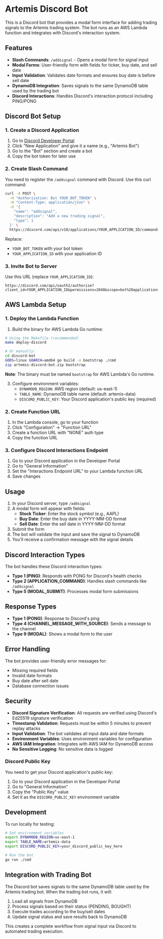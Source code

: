 # Artemis Discord Bot

This is a Discord bot that provides a modal form interface for adding trading signals to the Artemis trading system. The bot runs as an AWS Lambda function and integrates with Discord's interaction system.

## Features

- **Slash Commands**: `/addsignal` - Opens a modal form for signal input
- **Modal Forms**: User-friendly form with fields for ticker, buy date, and sell date
- **Input Validation**: Validates date formats and ensures buy date is before sell date
- **DynamoDB Integration**: Saves signals to the same DynamoDB table used by the trading bot
- **Discord Interactions**: Handles Discord's interaction protocol including PING/PONG

## Discord Bot Setup

### 1. Create a Discord Application

1. Go to [Discord Developer Portal](https://discord.com/developers/applications)
2. Click "New Application" and give it a name (e.g., "Artemis Bot")
3. Go to the "Bot" section and create a bot
4. Copy the bot token for later use

### 2. Create Slash Command

You need to register the `/addsignal` command with Discord. Use this curl command:

```bash
curl -X POST \
  -H "Authorization: Bot YOUR_BOT_TOKEN" \
  -H "Content-Type: application/json" \
  -d '{
    "name": "addsignal",
    "description": "Add a new trading signal",
    "type": 1
  }' \
  https://discord.com/api/v10/applications/YOUR_APPLICATION_ID/commands
```

Replace:
- `YOUR_BOT_TOKEN` with your bot token
- `YOUR_APPLICATION_ID` with your application ID

### 3. Invite Bot to Server

Use this URL (replace `YOUR_APPLICATION_ID`):
```
https://discord.com/api/oauth2/authorize?client_id=YOUR_APPLICATION_ID&permissions=2048&scope=bot%20applications.commands
```

## AWS Lambda Setup

### 1. Deploy the Lambda Function

1. Build the binary for AWS Lambda Go runtime:
```bash
# Using the Makefile (recommended)
make deploy-discord

# Or manually:
cd discord-bot
GOOS=linux GOARCH=amd64 go build -o bootstrap ./cmd
zip artemis-discord-bot.zip bootstrap
```

**Note**: The binary must be named `bootstrap` for AWS Lambda's Go runtime.

3. Configure environment variables:
   - `DYNAMODB_REGION`: AWS region (default: us-east-1)
   - `TABLE_NAME`: DynamoDB table name (default: artemis-data)
   - `DISCORD_PUBLIC_KEY`: Your Discord application's public key (required)

### 2. Create Function URL

1. In the Lambda console, go to your function
2. Click "Configuration" → "Function URL"
3. Create a function URL with "NONE" auth type
4. Copy the function URL

### 3. Configure Discord Interactions Endpoint

1. Go to your Discord application in the Developer Portal
2. Go to "General Information"
3. Set the "Interactions Endpoint URL" to your Lambda function URL
4. Save changes

## Usage

1. In your Discord server, type `/addsignal`
2. A modal form will appear with fields:
   - **Stock Ticker**: Enter the stock symbol (e.g., AAPL)
   - **Buy Date**: Enter the buy date in YYYY-MM-DD format
   - **Sell Date**: Enter the sell date in YYYY-MM-DD format
3. Submit the form
4. The bot will validate the input and save the signal to DynamoDB
5. You'll receive a confirmation message with the signal details

## Discord Interaction Types

The bot handles these Discord interaction types:

- **Type 1 (PING)**: Responds with PONG for Discord's health checks
- **Type 2 (APPLICATION_COMMAND)**: Handles slash commands like `/addsignal`
- **Type 5 (MODAL_SUBMIT)**: Processes modal form submissions

## Response Types

- **Type 1 (PONG)**: Response to Discord's ping
- **Type 4 (CHANNEL_MESSAGE_WITH_SOURCE)**: Sends a message to the channel
- **Type 9 (MODAL)**: Shows a modal form to the user

## Error Handling

The bot provides user-friendly error messages for:
- Missing required fields
- Invalid date formats
- Buy date after sell date
- Database connection issues

## Security

- **Discord Signature Verification**: All requests are verified using Discord's Ed25519 signature verification
- **Timestamp Validation**: Requests must be within 5 minutes to prevent replay attacks
- **Input Validation**: The bot validates all input data and date formats
- **Environment Variables**: Uses environment variables for configuration
- **AWS IAM Integration**: Integrates with AWS IAM for DynamoDB access
- **No Sensitive Logging**: No sensitive data is logged

### Discord Public Key

You need to get your Discord application's public key:

1. Go to your Discord application in the Developer Portal
2. Go to "General Information"
3. Copy the "Public Key" value
4. Set it as the `DISCORD_PUBLIC_KEY` environment variable

## Development

To run locally for testing:

```bash
# Set environment variables
export DYNAMODB_REGION=us-east-1
export TABLE_NAME=artemis-data
export DISCORD_PUBLIC_KEY=your_discord_public_key_here

# Run the bot
go run ./cmd
```

## Integration with Trading Bot

The Discord bot saves signals to the same DynamoDB table used by the Artemis trading bot. When the trading bot runs, it will:

1. Load all signals from DynamoDB
2. Process signals based on their status (PENDING, BOUGHT)
3. Execute trades according to the buy/sell dates
4. Update signal status and save results back to DynamoDB

This creates a complete workflow from signal input via Discord to automated trading execution.
